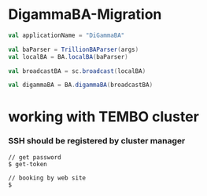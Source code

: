 # DigammaBA-Migration

```scala
val applicationName = "DiGammaBA"

val baParser = TrillionBAParser(args)
val localBA = BA.localBA(baParser)

val broadcastBA = sc.broadcast(localBA)

val digammaBA = BA.digammaBA(broadcastBA)
```

# working with TEMBO cluster
### SSH should be registered by cluster manager 
```shell
// get password 
$ get-token

// booking by web site
$ 
```